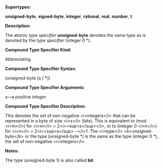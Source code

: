  

**Supertypes:** 

**unsigned-byte**, **signed-byte**, **integer**, **rational**, **real**, **number**, **t** 

**Description:** 

The atomic *type specifier* **unsigned-byte** denotes the same type as is denoted by the *type specifier* (integer 0 \*). 

**Compound Type Specifier Kind:** 

Abbreviating. 

**Compound Type Specifier Syntax:** 

(unsigned-byte [*s |* **\***]) 

**Compound Type Specifier Arguments:** 

*s*—a positive *integer* . 

**Compound Type Specifier Description:** 

This denotes the set of non-negative &#60;i&#62;integers&#60;/i&#62; that can be represented in a byte of size &#60;i&#62;s&#60;/i&#62; (bits). This is equivalent to (mod &#60;i&#62;m&#60;/i&#62;) for &#60;i&#62;m&#60;/i&#62; = 2&#60;i&#62;&#60;sup&#62;s&#60;/sup&#62;&#60;/i&#62;, or to (integer 0 &#60;i&#62;n&#60;/i&#62;) for &#60;i&#62;n&#60;/i&#62; = 2&#60;i&#62;&#60;sup&#62;s&#60;/sup&#62; −&#60;/i&#62;1. The &#60;i&#62;type&#60;/i&#62; &#60;b&#62;unsigned-byte&#60;/b&#62; or the type (unsigned-byte *) is the same as the type (integer 0 *), the set of non-negative &#60;i&#62;integers&#60;/i&#62;. 

**Notes:** 

The *type* (unsigned-byte 1) is also called **bit**. 



 

 

